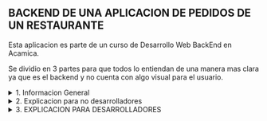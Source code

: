 ## BACKEND DE UNA APLICACION DE PEDIDOS DE UN RESTAURANTE

Esta aplicacion es parte de un curso de Desarrollo Web BackEnd en Acamica.

Se dividio en 3 partes para que todos lo entiendan de una manera mas clara ya que es el backend y no cuenta con algo visual para el usuario.

<details>
<summary>1. Informacion General</summary>
<br>
En el desarrollo de esta aplicacion se utilizo metodologia Scrum.

<h4>Backlog</h4>
<details>
<summary>Sprint 1</summary>

![ ](images-readme/sprint-1-1.png)

![ ](images-readme/sprint-1-2.png)

![ ](images-readme/sprint-1-3.png)

</details>
<details>
<summary>Sprint 2</summary>

![ ](images-readme/sprint-2-1.png)

![ ](images-readme/sprint-2-2.png)

</details>
<details>
<summary>Sprint 3</summary>

[Trello del Sprint 3](https://trello.com/b/iqSzLTJf/sprint-3)

![ ](images-readme/sprint-3-1.png)

![ ](images-readme/sprint-3-2.png)

</details>
<details>
<summary>Sprint 4</summary>
En desarrollo
</details>

</details>

<details>
<summary>2. Explicacion para no desarrolladores</summary>

Puede que sepas o no, pero el backend envia un archivo al fronten llamado JSON, se ve algo asi:

imagen json

Por lo tanto el frontend debe de tomar ese archivo y pintarlo en pantalla.

Te preguntaras: ¿Puedo probar el backend? Si, este backend tiene documentacion, para simplificarlo, le permite al frontend que tiene que poner el cliente y comprobar que pasa si por ejemplo pone numeros en lugar de letras

Esto lo hice con una herramienta llamada swagger, que me permite documentarlo
Cuando ingreses veras algo asi :

![ ](images-readme/swagger.png)

No te preocupes, te guiare en un par de comprobaciones

</details>

<details>

<summary>3. EXPLICACION PARA DESARROLLADORES</summary>

### API para app de un restaurante.

### Instrucciones de instalación

```
git clone https://github.com/jonatan-c/acamica-sprint1.git
o descargar el repositorio de github
```

```
npm install

```

Crea la base de datos:

```

create database persistencia_sprint2;

```

Importa la base de datos de la carpeta SQL en mysql Workbench

Crea el archivo .env en la carpeta principal e ingresa los siguientes datos:

```

//SERVER
PORT_SERVER=4000

//JWT
SECRETA=secreta

//DB
MYSQL_DB_NAME=persistencia_sprint2
MYSQL_USER="ingrese su usuario"
MYSQL_PASS="ingrese su contraseña"
MYSQL_HOST=localhost
MYSQL_PORT=3306

//REDIS
REDIS_HOST=localhost
REDIS_PORT=6379


```

Por defecto ya viene cargados algunos datos en la base de datos

```

Usuario 1 - Admin - Online --> name: admin , password: admin
Usuario 2 - User - Online --> name:user , password: user

```

Para iniciar app

```

npm run dev

```

Documentancion Swagger

```

http://localhost:4001/api-docs

```

Para correr test

```

npm run test

```

</details>
